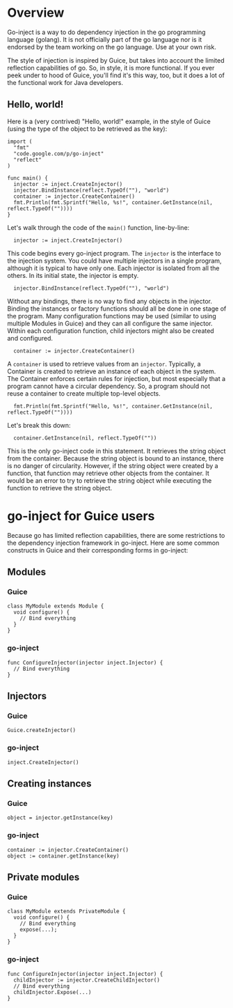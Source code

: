 # Overview #

Go-inject is a way to do dependency injection in the go programming language (golang). It is not officially part of the go language nor is it endorsed by the team working on the go language. Use at your own risk.

The style of injection is inspired by Guice, but takes into account the limited reflection capabilities of go. So, in style, it is more functional. If you ever peek under to hood of Guice, you'll find it's this way, too, but it does a lot of the functional work for Java developers.

## Hello, world! ##
Here is a (very contrived) "Hello, world!" example, in the style of Guice (using the type of the object to be retrieved as the key):

```
import (
  "fmt"
  "code.google.com/p/go-inject"
  "reflect"
)

func main() {
  injector := inject.CreateInjector()
  injector.BindInstance(reflect.TypeOf(""), "world")
  container := injector.CreateContainer()
  fmt.Println(fmt.Sprintf("Hello, %s!", container.GetInstance(nil, reflect.TypeOf(""))))
}
```

Let's walk through the code of the `main()` function, line-by-line:

```
  injector := inject.CreateInjector()
```
This code begins every go-inject program. The `injector` is the interface to the injection system. You could have multiple injectors in a single program, although it is typical to have only one. Each injector is isolated from all the others. In its initial state, the injector is empty.

```
  injector.BindInstance(reflect.TypeOf(""), "world")
```
Without any bindings, there is no way to find any objects in the injector. Binding the instances or factory functions should all be done in one stage of the program. Many configuration functions may be used (similar to using multiple Modules in Guice) and they can all configure the same injector. Within each configuration function, child injectors might also be created and configured.

```
  container := injector.CreateContainer()
```
A `container` is used to retrieve values from an `injector`. Typically, a Container is created to retrieve an instance of each object in the system. The Container enforces certain rules for injection, but most especially that a program cannot have a circular dependency. So, a program should not reuse a container to create multiple top-level objects.

```
  fmt.Println(fmt.Sprintf("Hello, %s!", container.GetInstance(nil, reflect.TypeOf(""))))
```
Let's break this down:
```
  container.GetInstance(nil, reflect.TypeOf(""))
```
This is the only go-inject code in this statement. It retrieves the string object from the container. Because the string object is bound to an instance, there is no danger of circularity. However, if the string object were created by a function, that function may retrieve other objects from the container. It would be an error to try to retrieve the string object while executing the function to retrieve the string object.

# go-inject for Guice users #

Because go has limited reflection capabilities, there are some restrictions to the dependency injection framework in go-inject. Here are some common constructs in Guice and their corresponding forms in go-inject:

## Modules ##
### Guice ###
```
class MyModule extends Module {
  void configure() {
    // Bind everything
  }
}
```

### go-inject ###
```
func ConfigureInjector(injector inject.Injector) {
  // Bind everything
}
```

## Injectors ##
### Guice ###
```
Guice.createInjector()
```

### go-inject ###
```
inject.CreateInjector()
```

## Creating instances ##
### Guice ###
```
object = injector.getInstance(key)
```

### go-inject ###
```
container := injector.CreateContainer()
object := container.getInstance(key)
```

## Private modules ##
### Guice ###
```
class MyModule extends PrivateModule {
  void configure() {
    // Bind everything
    expose(...);
  }
}
```

### go-inject ###
```
func ConfigureInjector(injector inject.Injector) {
  childInjector := injector.CreateChildInjector()
  // Bind everything
  childInjector.Expose(...)
}
```